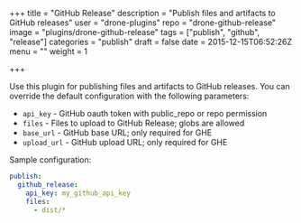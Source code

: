 +++
title = "GitHub Release"
description = "Publish files and artifacts to GitHub releases"
user = "drone-plugins"
repo = "drone-github-release"
image = "plugins/drone-github-release"
tags = ["publish", "github", "release"]
categories = "publish"
draft = false
date = 2015-12-15T06:52:26Z
menu = ""
weight = 1

+++

Use this  plugin for publishing files and artifacts to GitHub releases. You
can override the default configuration with the following parameters:

* `api_key` - GitHub oauth token with public_repo or repo permission
* `files` - Files to upload to GitHub Release; globs are allowed
* `base_url` - GitHub base URL; only required for GHE
* `upload_url` - GitHub upload URL; only required for GHE

Sample configuration:

```yaml
publish:
  github_release:
    api_key: my_github_api_key
    files:
      - dist/*
```

